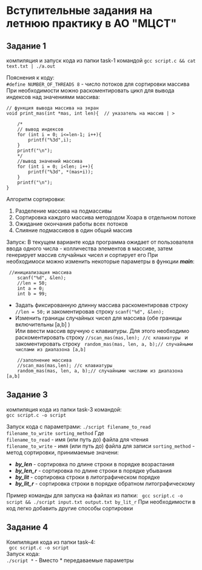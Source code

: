 # Вступительные задания на летнюю практику в АО "МЦСТ"
## Задание 1  
компиляция и запуск кода из папки task-1 командой
```gcc script.c && cat text.txt | ./a.out```

Пояснения к коду:  
``` #define NUMBER_OF_THREADS 8 ``` - число потоков для сортировки массива  
При необходимости можно раскоментировать цикл для вывода индексов над значениями массива:
``` 
// функция вывода массива на экран
void print_mas(int *mas, int len){  // указатель на массив | >
    
    /*
    // вывод индексов
    for (int i = 0; i<=len-1; i++){
        printf("%3d",i);
    }
    printf("\n");
    */
    //вывод значений массива
    for (int i = 0; i<len; i++){
        printf("%3d", *(mas+i));
    }
    printf("\n");
}
```
Алгоритм сортировки:  
1. Разделение массива на подмассивы
2. Сортировка каждого массива метододом Хоара в отдельном потоке
3. Ожидание окончания работы всех потоков
4. Слияние подмассивов в один общий массив

Запуск:
В текущем варианте кода программа ожидает от пользователя ввода одного числа - колличества элементов в массиве, затем генерирует массив случайных чисел и сортирует его
При необходимоси можно изменить некоторые параметры в функции ___main___:
```
 //инициализация массива
    scanf("%d", &len);
    //len = 50;
    int a = 0;
    int b = 99;
``` 
* Задать фиксированную длинну массива раскоментировав строку ```//len = 50;``` и закоментировав строку ```scanf("%d", &len);```  
* Изменить границы случайных чисел для массива (обе границы включительны [a,b] )  
Или ввести массив вручную с клавиатуры. Для этого необходимо раскоментировать строку ```//scan_mas(mas,len); //с клавиатуры ``` и закоментировать строку ``` random_mas(mas, len, a, b);// случайными числами из диапазона [a,b]```
```
    //заполнение массива
    //scan_mas(mas,len); //с клавиатуры
    random_mas(mas, len, a, b);// случайными числами из диапазона [a,b]
```
## Задание 3
компиляция кода из папки task-3 командой:  
```gcc script.c -o script```

Запуск кода с параметрами:
```./script filename_to_read filename_to_write sorting_method```
Где  
```filename_to_read``` - имя (или путь до) файла для чтения  
```filename_to_write``` - имя (или путь до) файла для записи
```sorting_method``` - метод сортировки, принимаемые значени:
* ___by_len___ - сортировка по длине строки в порядке возрастания
* ___by_len_r___ - сортировка по длине строки в порядке убывания
* ___by_lit___ - сортировка строки в литографическом порядке
* ___by_lit_r___ - сортировка строки в порядке обратном литографическому  

Пример команды для запуска на файлах из папки:
``` gcc script.c -o script && ./script input.txt output.txt by_lit_r```
При необходимости в код легко добавить другие способы сортировки  

## Задание 4
Компиляция кода из папки task-4:   
``` gcc script.c -o script```  
Запуск кода:  
```./script *``` - Вместо * передаваемые параметры



